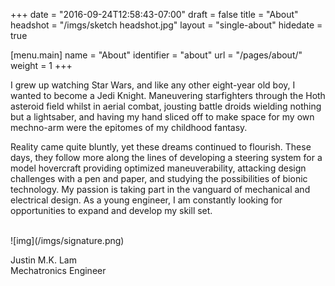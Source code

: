 +++
date = "2016-09-24T12:58:43-07:00"
draft = false
title = "About"
headshot = "/imgs/sketch headshot.jpg"
layout = "single-about"
hidedate = true

[menu.main]
    name = "About"
    identifier = "about"
    url = "/pages/about/"
	weight = 1
+++

I grew up watching Star Wars, and like any other eight-year old boy, I wanted to become a Jedi Knight. Maneuvering starfighters through the Hoth asteroid field whilst in aerial combat, jousting battle droids wielding nothing but a lightsaber, and having my hand sliced off to make space for my own mechno-arm were the epitomes of my childhood fantasy.

Reality came quite bluntly, yet these dreams continued to flourish. These days, they follow more along the lines of developing a steering system for a model hovercraft providing optimized maneuverability, attacking design challenges with a pen and paper, and studying the possibilities of bionic technology. My passion is taking part in the vanguard of mechanical and electrical design. As a young engineer, I am constantly looking for opportunities to expand and develop my skill set.

<div class="text-right">
<br>
![img](/imgs/signature.png)
</div>
<p class="text-right">	
Justin M.K. Lam 
<br>
Mechatronics Engineer
<br>
</p>